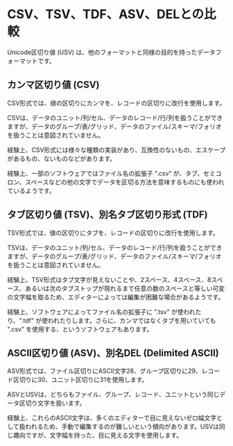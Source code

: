# CSV、TSV、TDF、ASV、DELとの比較

Unicode区切り値 (USV) は、他のフォーマットと同様の目的を持ったデータフォーマットです。

## カンマ区切り値 (CSV)

CSV形式では、値の区切りにカンマを、レコードの区切りに改行を使用します。

CSVは、データのユニット/列/セル、データのレコード/行/列を扱うことができますが、データのグループ/表/グリッド、データのファイル/スキーマ/フォリオを扱うことは意図されていません。

経験上、CSV形式には様々な種類の実装があり、互換性のないもの、エスケープがあるもの、ないものなどがあります。

経験上、一部のソフトウェアではファイル名の拡張子 ".csv" が、タブ、セミコロン、スペースなどの他の文字でデータを区切る方法を意味するものにも使われているようです。

## タブ区切り値 (TSV)、別名タブ区切り形式 (TDF)

TSV形式では、値の区切りにタブを、レコードの区切りに改行を使用します。

TSVは、データのユニット/列/セル、データのレコード/行/列を扱うことができますが、データのグループ/表/グリッド、データのファイル/スキーマ/フォリオを扱うことは意図されていません。

経験上、TSV形式はタブ文字が見えないことや、2スペース、4スペース、8スペース、あるいは次のタブストップが現れるまで任意の数のスペースと等しい可変の文字幅を取るため、エディターによっては編集が困難な場合があるようです。

経験上、ソフトウェアによってファイル名の拡張子に ".tsv" が使われたり、".tdf" が使われたりします。さらに、カンマではなくタブを用いていても ".csv" を使用する、というソフトウェアもあります。

## ASCII区切り値 (ASV)、別名DEL (Delimited ASCII)

ASV形式では、ファイル区切りにASCII文字28、グループ区切りに29、レコード区切りに30、ユニット区切りに31を使用します。

ASVとUSVは、どちらもファイル、グループ、レコード、ユニットという同じデータ区切り文字を扱います。

経験上、これらのASCII文字は、多くのエディターで目に見えないゼロ幅文字として扱われるため、手動で編集するのが難しいという傾向があります。USVは同じ趣向ですが、文字幅を持った、目に見える文字を使用します。
